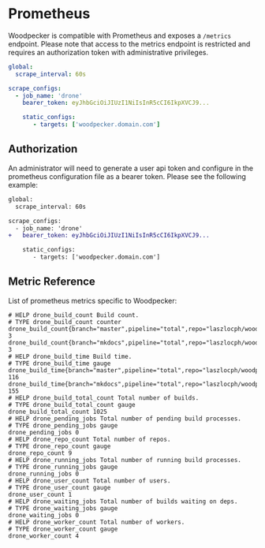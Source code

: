 # Prometheus

Woodpecker is compatible with Prometheus and exposes a `/metrics` endpoint. Please note that access to the metrics endpoint is restricted and requires an authorization token with administrative privileges.

```yaml
global:
  scrape_interval: 60s

scrape_configs:
  - job_name: 'drone'
    bearer_token: eyJhbGciOiJIUzI1NiIsInR5cCI6IkpXVCJ9...

    static_configs:
       - targets: ['woodpecker.domain.com']
```

## Authorization

An administrator will need to generate a user api token and configure in the prometheus configuration file as a bearer token. Please see the following example:

```diff
global:
  scrape_interval: 60s

scrape_configs:
  - job_name: 'drone'
+   bearer_token: eyJhbGciOiJIUzI1NiIsInR5cCI6IkpXVCJ9...

    static_configs:
       - targets: ['woodpecker.domain.com']
```

## Metric Reference

List of prometheus metrics specific to Woodpecker:

```
# HELP drone_build_count Build count.
# TYPE drone_build_count counter
drone_build_count{branch="master",pipeline="total",repo="laszlocph/woodpecker",status="success"} 3
drone_build_count{branch="mkdocs",pipeline="total",repo="laszlocph/woodpecker",status="success"} 3
# HELP drone_build_time Build time.
# TYPE drone_build_time gauge
drone_build_time{branch="master",pipeline="total",repo="laszlocph/woodpecker",status="success"} 116
drone_build_time{branch="mkdocs",pipeline="total",repo="laszlocph/woodpecker",status="success"} 155
# HELP drone_build_total_count Total number of builds.
# TYPE drone_build_total_count gauge
drone_build_total_count 1025
# HELP drone_pending_jobs Total number of pending build processes.
# TYPE drone_pending_jobs gauge
drone_pending_jobs 0
# HELP drone_repo_count Total number of repos.
# TYPE drone_repo_count gauge
drone_repo_count 9
# HELP drone_running_jobs Total number of running build processes.
# TYPE drone_running_jobs gauge
drone_running_jobs 0
# HELP drone_user_count Total number of users.
# TYPE drone_user_count gauge
drone_user_count 1
# HELP drone_waiting_jobs Total number of builds waiting on deps.
# TYPE drone_waiting_jobs gauge
drone_waiting_jobs 0
# HELP drone_worker_count Total number of workers.
# TYPE drone_worker_count gauge
drone_worker_count 4
```
